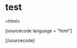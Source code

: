 # test
&lt;html>

[sourcecode language = "html"]
<html>
  <head>
  </head>
  
  <body>
  
  </body>
</html>
[/sourcecode]
